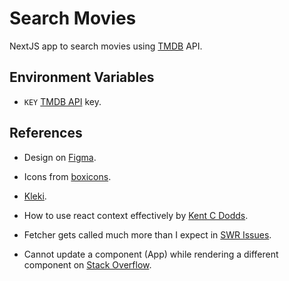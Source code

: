 # Search Movies

NextJS app to search movies using [TMDB](https://www.themoviedb.org/) API.

## Environment Variables

- `KEY` [TMDB API](https://www.themoviedb.org/documentation/api) key.

## References

- Design on [Figma](https://www.figma.com/file/bFTvg7Yjl5fRaeCsAYEqgI/Movie-Search?node-id=0%3A1).

- Icons from [boxicons](https://github.com/atisawd/boxicons).

- [Kleki](https://kleki.com/).

- How to use react context effectively by [Kent C Dodds](https://kentcdodds.com/blog/how-to-use-react-context-effectively).

- Fetcher gets called much more than I expect in [SWR Issues](https://github.com/vercel/swr/issues/167#issuecomment-560478786).

- Cannot update a component (App) while rendering a different component on [Stack Overflow](https://stackoverflow.com/questions/62236000/cannot-update-a-component-app-while-rendering-a-different-component).
